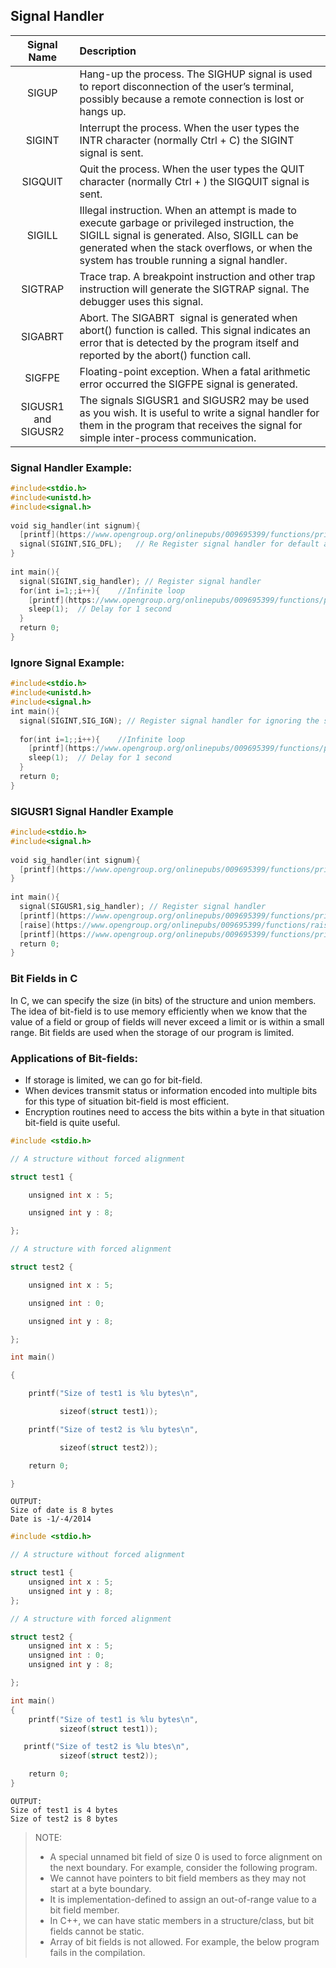
## Signal Handler

| Signal Name | Description |
| :---: | :-- |
| SIGUP |  Hang-up the process. The SIGHUP signal is used to report disconnection of the user’s terminal, possibly because a remote connection is lost or hangs up. |
| SIGINT | Interrupt the process. When the user types the INTR character (normally Ctrl + C) the SIGINT signal is sent. |
| SIGQUIT | Quit the process. When the user types the QUIT character (normally Ctrl + \) the SIGQUIT signal is sent. |
| SIGILL | Illegal instruction. When an attempt is made to execute garbage or privileged instruction, the SIGILL signal is generated. Also, SIGILL can be generated when the stack overflows, or when the system has trouble running a signal handler. |
| SIGTRAP | Trace trap. A breakpoint instruction and other trap instruction will generate the SIGTRAP signal. The debugger uses this signal. |
| SIGABRT | Abort. The SIGABRT  signal is generated when abort() function is called. This signal indicates an error that is detected by the program itself and reported by the abort() function call. |
| SIGFPE | Floating-point exception. When a fatal arithmetic error occurred the SIGFPE signal is generated. |
| SIGUSR1 and SIGUSR2 | The signals SIGUSR1 and SIGUSR2 may be used as you wish. It is useful to write a signal handler for them in the program that receives the signal for simple inter-process communication. |


### Signal Handler Example:
```c
#include<stdio.h>  
#include<unistd.h>  
#include<signal.h>  
  
void sig_handler(int signum){  
  [printf](https://www.opengroup.org/onlinepubs/009695399/functions/printf.html)("\nInside handler function\n");  
  signal(SIGINT,SIG_DFL);   // Re Register signal handler for default action  
}  
  
int main(){  
  signal(SIGINT,sig_handler); // Register signal handler  
  for(int i=1;;i++){    //Infinite loop  
    [printf](https://www.opengroup.org/onlinepubs/009695399/functions/printf.html)("%d : Inside main function\n",i);  
    sleep(1);  // Delay for 1 second  
  }  
  return 0;  
}
```

### Ignore Signal Example:

```c
#include<stdio.h>  
#include<unistd.h>  
#include<signal.h>  
int main(){  
  signal(SIGINT,SIG_IGN); // Register signal handler for ignoring the signal  
  
  for(int i=1;;i++){    //Infinite loop  
    [printf](https://www.opengroup.org/onlinepubs/009695399/functions/printf.html)("%d : Inside main function\n",i);  
    sleep(1);  // Delay for 1 second  
  }  
  return 0;  
}
```

### SIGUSR1 Signal Handler Example
```c
#include<stdio.h>  
#include<signal.h>  
  
void sig_handler(int signum){  
  [printf](https://www.opengroup.org/onlinepubs/009695399/functions/printf.html)("Inside handler function\n");  
}  
  
int main(){  
  signal(SIGUSR1,sig_handler); // Register signal handler  
  [printf](https://www.opengroup.org/onlinepubs/009695399/functions/printf.html)("Inside main function\n");  
  [raise](https://www.opengroup.org/onlinepubs/009695399/functions/raise.html)(SIGUSR1);  
  [printf](https://www.opengroup.org/onlinepubs/009695399/functions/printf.html)("Inside main function\n");  
  return 0;  
}
```

### Bit Fields in C

In C, we can specify the size (in bits) of the structure and union members. The idea of bit-field is to use memory efficiently when we know that the value of a field or group of fields will never exceed a limit or is within a small range. Bit fields are used when the storage of our program is limited.

### Applications of Bit-fields:
- If storage is limited, we can go for bit-field.
-   When devices transmit status or information encoded into multiple bits for this type of situation bit-field is most efficient.
-   Encryption routines need to access the bits within a byte in that situation bit-field is quite useful.

```c
#include <stdio.h>

// A structure without forced alignment

struct test1 {

    unsigned int x : 5;

    unsigned int y : 8;

};

// A structure with forced alignment

struct test2 {

    unsigned int x : 5;

    unsigned int : 0;

    unsigned int y : 8;

};

int main()

{

    printf("Size of test1 is %lu bytes\n",

           sizeof(struct test1));

    printf("Size of test2 is %lu bytes\n",

           sizeof(struct test2));

    return 0;

}
```

```
OUTPUT:
Size of date is 8 bytes
Date is -1/-4/2014
```


```c
#include <stdio.h>

// A structure without forced alignment

struct test1 {
    unsigned int x : 5;
    unsigned int y : 8;
};

// A structure with forced alignment

struct test2 {
    unsigned int x : 5;
    unsigned int : 0;
    unsigned int y : 8;

};

int main()
{
    printf("Size of test1 is %lu bytes\n",
           sizeof(struct test1));

   printf("Size of test2 is %lu btes\n",
           sizeof(struct test2));

    return 0;
}
```

```
OUTPUT:
Size of test1 is 4 bytes
Size of test2 is 8 bytes
```

> NOTE:
> - A special unnamed bit field of size 0 is used to force alignment on the next boundary. For example, consider the following program.
> - We cannot have pointers to bit field members as they may not start at a byte boundary.
> - It is implementation-defined to assign an out-of-range value to a bit field member.
> - In C++, we can have static members in a structure/class, but bit fields cannot be static.
> - Array of bit fields is not allowed. For example, the below program fails in the compilation.

